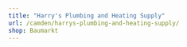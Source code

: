 ```yaml
---
title: "Harry's Plumbing and Heating Supply"
url: /camden/harrys-plumbing-and-heating-supply/
shop: Baumarkt
---
```

